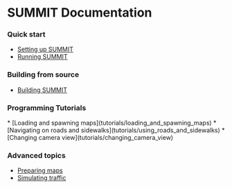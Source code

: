 <h1> SUMMIT Documentation </h1>

<h3> Quick start </h3>

  * [Setting up SUMMIT](getting_started/setting_up) 
  * [Running SUMMIT](getting_started/running) 

<h3> Building from source </h3>

  * [Building SUMMIT](getting_started/building)

<h3> Programming Tutorials </h3>
  * [Loading and spawning maps](tutorials/loading_and_spawning_maps)
  * [Navigating on roads and sidewalks](tutorials/using_roads_and_sidewalks)
  * [Changing camera view](tutorials/changing_camera_view)

<h3> Advanced topics </h3>

  * [Preparing maps](tutorials/preparing_maps)
  * [Simulating traffic](tutorials/simulating_traffic)
